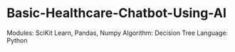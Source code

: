 # Basic-Healthcare-Chatbot-Using-AI

Modules: SciKit Learn, Pandas, Numpy
Algorithm: Decision Tree
Language: Python
